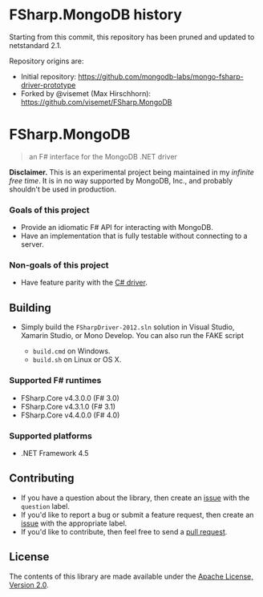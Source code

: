 # FSharp.MongoDB history

Starting from this commit, this repository has been pruned and updated to netstandard 2.1.

Repository origins are:
* Initial repository: https://github.com/mongodb-labs/mongo-fsharp-driver-prototype
* Forked by @visemet (Max Hirschhorn): https://github.com/visemet/FSharp.MongoDB





FSharp.MongoDB
==============

> an F# interface for the MongoDB .NET driver

**Disclaimer.** This is an experimental project being maintained in my _infinite free time_. It is
in no way supported by MongoDB, Inc., and probably shouldn't be used in production.

### Goals of this project

  * Provide an idiomatic F# API for interacting with MongoDB.
  * Have an implementation that is fully testable without connecting to a server.

### Non-goals of this project

  * Have feature parity with the [C# driver][csharp_driver].

Building
--------

  - Simply build the `FSharpDriver-2012.sln` solution in Visual Studio, Xamarin Studio, or Mono
    Develop. You can also run the FAKE script

      * `build.cmd` on Windows.
      * `build.sh` on Linux or OS X.

### Supported F# runtimes

  - FSharp.Core v4.3.0.0 (F# 3.0)
  - FSharp.Core v4.3.1.0 (F# 3.1)
  - FSharp.Core v4.4.0.0 (F# 4.0)

### Supported platforms

  - .NET Framework 4.5

Contributing
------------

  - If you have a question about the library, then create an [issue][issues] with the `question`
    label.
  - If you'd like to report a bug or submit a feature request, then create an [issue][issues] with
    the appropriate label.
  - If you'd like to contribute, then feel free to send a [pull request][pull_requests].

License
-------

The contents of this library are made available under the [Apache License, Version 2.0][license].

  [csharp_driver]: https://github.com/mongodb/mongo-csharp-driver
  [issues]:        https://github.com/visemet/FSharp.MongoDB/issues
  [license]:       LICENSE
  [pull_requests]: https://github.com/visemet/FSharp.MongoDB/pulls
